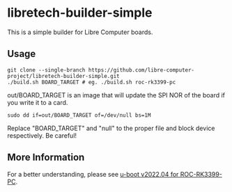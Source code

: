 # libretech-builder-simple

This is a simple builder for Libre Computer boards.

## Usage

	git clone --single-branch https://github.com/libre-computer-project/libretech-builder-simple.git
	./build.sh BOARD_TARGET # eg. ./build.sh roc-rk3399-pc
	
out/BOARD_TARGET is an image that will update the SPI NOR of the board if you write it to a card.

	sudo dd if=out/BOARD_TARGET of=/dev/null bs=1M

Replace "BOARD_TARGET" and "null" to the proper file and block device respectively. Be careful!

## More Information

For a better understanding, please see [u-boot v2022.04 for ROC-RK3399-PC](https://docs.google.com/document/d/1AAM7x48Z95iLpF5f5JBrEqgYNY27Idx1-nfyYzHDvZw/edit?usp=sharing).